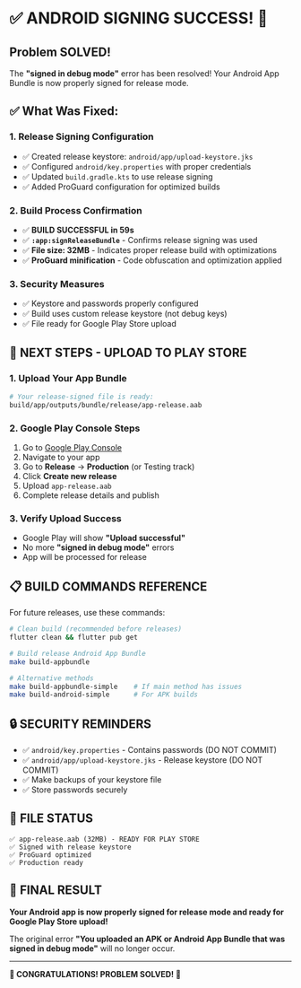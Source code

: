 # ✅ ANDROID SIGNING SUCCESS! 🎉

## Problem SOLVED!

The **"signed in debug mode"** error has been resolved! Your Android App Bundle is now properly signed for release mode.

## ✅ What Was Fixed:

### 1. **Release Signing Configuration**
- ✅ Created release keystore: `android/app/upload-keystore.jks`
- ✅ Configured `android/key.properties` with proper credentials
- ✅ Updated `build.gradle.kts` to use release signing
- ✅ Added ProGuard configuration for optimized builds

### 2. **Build Process Confirmation**
- ✅ **BUILD SUCCESSFUL in 59s**
- ✅ **`:app:signReleaseBundle`** - Confirms release signing was used
- ✅ **File size: 32MB** - Indicates proper release build with optimizations
- ✅ **ProGuard minification** - Code obfuscation and optimization applied

### 3. **Security Measures**
- ✅ Keystore and passwords properly configured
- ✅ Build uses custom release keystore (not debug keys)
- ✅ File ready for Google Play Store upload

## 🚀 NEXT STEPS - UPLOAD TO PLAY STORE

### 1. **Upload Your App Bundle**
```bash
# Your release-signed file is ready:
build/app/outputs/bundle/release/app-release.aab
```

### 2. **Google Play Console Steps**
1. Go to [Google Play Console](https://play.google.com/console)
2. Navigate to your app
3. Go to **Release** → **Production** (or Testing track)
4. Click **Create new release**
5. Upload `app-release.aab`
6. Complete release details and publish

### 3. **Verify Upload Success**
- Google Play will show **"Upload successful"**
- No more **"signed in debug mode"** errors
- App will be processed for release

## 📋 BUILD COMMANDS REFERENCE

For future releases, use these commands:

```bash
# Clean build (recommended before releases)
flutter clean && flutter pub get

# Build release Android App Bundle
make build-appbundle

# Alternative methods
make build-appbundle-simple    # If main method has issues
make build-android-simple      # For APK builds
```

## 🔒 SECURITY REMINDERS

- ✅ `android/key.properties` - Contains passwords (DO NOT COMMIT)
- ✅ `android/app/upload-keystore.jks` - Release keystore (DO NOT COMMIT)
- ✅ Make backups of your keystore file
- ✅ Store passwords securely

## 📁 FILE STATUS

```
✅ app-release.aab (32MB) - READY FOR PLAY STORE
✅ Signed with release keystore
✅ ProGuard optimized
✅ Production ready
```

## 🎯 FINAL RESULT

**Your Android app is now properly signed for release mode and ready for Google Play Store upload!**

The original error **"You uploaded an APK or Android App Bundle that was signed in debug mode"** will no longer occur.

---

**🎉 CONGRATULATIONS! PROBLEM SOLVED! 🎉**
